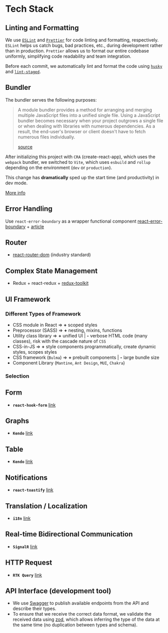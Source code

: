 # Tech Stack

## Linting and Formatting

We use [`ESLint`](https://eslint.org/) and [`Prettier`](https://prettier.io/)
for code linting and formatting, respectively.
`ESLint` helps us catch bugs, bad practices, etc., during development rather
than in production.
`Prettier` allows us to format our entire codebase uniformly, simplifying code
readability and team integration.

Before each commit, we automatically lint and format the code using
[`husky`](https://typicode.github.io/husky/) and
[`lint-staged`](https://github.com/lint-staged/lint-staged).

## Bundler

The bundler serves the following purposes:

> A module bundler provides a method for arranging and merging multiple
> JavaScript files into a unified single file. Using a JavaScript bundler
> becomes necessary when your project outgrows a single file or when dealing
> with libraries with numerous dependencies. As a result, the end-user's browser
> or client doesn't have to fetch numerous files individually.
>
> [source](https://dev.to/sayanide/the-what-why-and-how-of-javascript-bundlers-4po9)

After initializing this project with `CRA` (create-react-app), which uses the
`webpack` bundler, we switched to `Vite`, which uses `esbuild` and
`rollup` depending on the environment (`dev` or `production`).

This change has **dramatically** sped up the start time
(and productivity) in dev mode.

[More info](https://vitejs.dev/guide/why.html)

## Error Handling

Use `react-error-boundary` as a wrapper functional component
[react-error-boundary](https://github.com/bvaughn/react-error-boundary) +
[article](https://kentcdodds.com/blog/use-react-error-boundary-to-handle-errors-in-react)

## Router

- [react-router-dom](https://reactrouter.com/en/main) (industry standard)

## Complex State Management

- Redux + react-redux + [redux-toolkit](https://redux-toolkit.js.org/introduction/getting-started)

## UI Framework

### Different Types of Framework

- CSS module in React => **+** scoped styles
- Preprocessor (SASS) => **+** nesting, mixins, functions
- Utility class library => **+** unified UI | **-** verbose HTML code (many
  classes), risk with the cascade nature of `CSS`
- CSS-in-JS => **+** style components programmatically, create dynamic styles,
  scopes styles
- CSS framework (`Bulma`) => **+** prebuilt components | **-** large bundle size
- Component Library (`Mantine`, `Ant Design`, `MUI`, `Chakra`)

### Selection

## Form

- **`react-hook-form`** [link](https://react-hook-form.com/)

## Graphs

- **`Kendo`** [link](https://www.telerik.com/kendo-react-ui/components/charts/)

## Table

- **`Kendo`** [link](https://www.telerik.com/kendo-react-ui/components/grid/)

## Notifications

- **`react-toastify`** [link](https://fkhadra.github.io/react-toastify/introduction/)

## Translation / Localization

- **`i18n`** [link](https://www.i18next.com/)

## Real-time Bidirectional Communication

- **`SignalR`** [link](https://learn.microsoft.com/en-us/aspnet/signalr/overview/getting-started/introduction-to-signalr)

## HTTP Request

- **`RTK Query`** [link](https://redux-toolkit.js.org/rtk-query/overview)

## API Interface (development tool)

- We use [Swagger](https://swagger.io/) to publish available endpoints
  from the API and describe their types.
- To ensure that we receive the correct data format, we validate the
  received data using [zod](https://zod.dev/), which allows inferring the
  type of the data at the same time (no duplication between types and schema).
